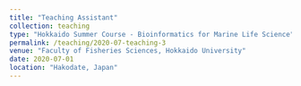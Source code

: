 ```yaml
---
title: "Teaching Assistant"
collection: teaching
type: "Hokkaido Summer Course - Bioinformatics for Marine Life Science"
permalink: /teaching/2020-07-teaching-3
venue: "Faculty of Fisheries Sciences, Hokkaido University"
date: 2020-07-01
location: "Hakodate, Japan"
---
```

